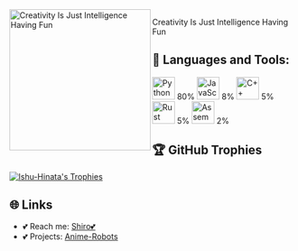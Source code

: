 <!-- GitHub Profile README -->

<img align="left" alt="Creativity Is Just Intelligence Having Fun" width="250" src="https://your-image-url-here.jpg">

Creativity Is Just Intelligence Having Fun


## 🔧 Languages and Tools:
<p>
  <img src="https://img.icons8.com/color/48/000000/python.png" alt="Python" width="40" height="40"/> 80%
  <img src="https://img.icons8.com/color/48/000000/javascript.png" alt="JavaScript" width="40" height="40"/> 8%
  <img src="https://img.icons8.com/color/48/000000/c-plus-plus-logo.png" alt="C++" width="40" height="40"/> 5%
  <img src="https://img.icons8.com/color/48/000000/rust.png" alt="Rust" width="40" height="40"/> 5%
  <img src="https://img.icons8.com/color/48/000000/assembly.png" alt="Assembly" width="40" height="40"/> 2%
</p>

## 🏆 GitHub Trophies
<p align="left">
  <a href="https://github.com/ryo-ma/github-profile-trophy"><img src="https://github-profile-trophy.vercel.app/?username=Ishu-Hinata&column=7&margin-w=15&margin-h=15&theme=darkhub" alt="Ishu-Hinata's Trophies" /></a>
</p>

## 🌐 Links
- 💕 Reach me: [Shiro💕](https://t.me/Maid_Robot)
- 💕 Projects: [Anime-Robots](https://t.me/AnimeRobots)

<p>
  <a href="https://twitter.com/" target="_blank"><img src="https://img.shields.io/twitter/follow/?logo=twitter&style=for-the-badge" alt="" /></a>
</p>
